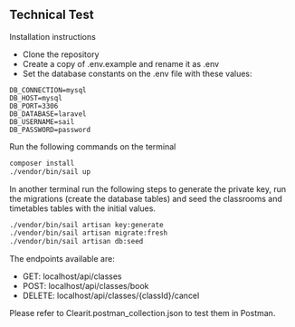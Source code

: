 ## Technical Test

Installation instructions

- Clone the repository
- Create a copy of .env.example and rename it as .env
- Set the database constants on the .env file with these values:
```
DB_CONNECTION=mysql
DB_HOST=mysql
DB_PORT=3306
DB_DATABASE=laravel
DB_USERNAME=sail
DB_PASSWORD=password
```
Run the following commands on the terminal
```bash
composer install
./vendor/bin/sail up
```
In another terminal run the following steps to generate the private key, run the migrations (create the database tables) and seed the classrooms and timetables tables with the initial values.

```bash
./vendor/bin/sail artisan key:generate
./vendor/bin/sail artisan migrate:fresh
./vendor/bin/sail artisan db:seed
```

The endpoints available are:
- GET: localhost/api/classes
- POST: localhost/api/classes/book
- DELETE: localhost/api/classes/{classId}/cancel

Please refer to Clearit.postman_collection.json to test them in Postman.